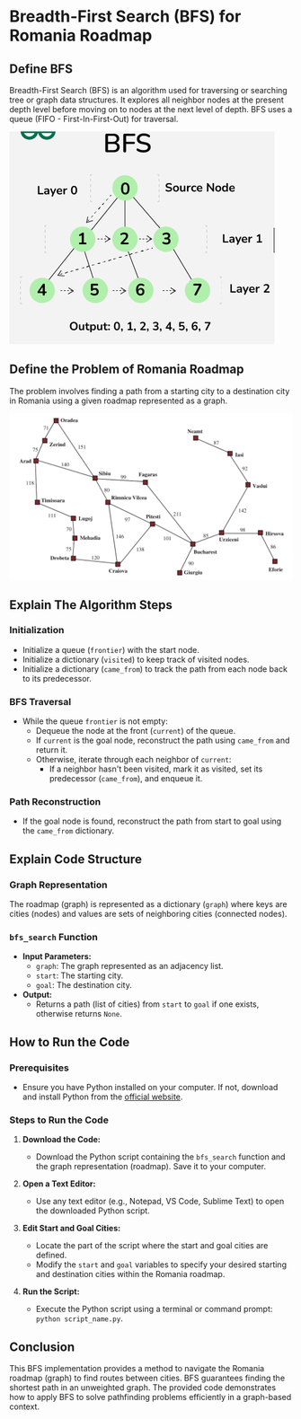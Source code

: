 # Breadth-First Search (BFS) for Romania Roadmap

## Define BFS

Breadth-First Search (BFS) is an algorithm used for traversing or searching tree or graph data structures. It explores all neighbor nodes at the present depth level before moving on to nodes at the next level of depth. BFS uses a queue (FIFO - First-In-First-Out) for traversal.

![BFS Visualization](images/Bfs.png)

## Define the Problem of Romania Roadmap

The problem involves finding a path from a starting city to a destination city in Romania using a given roadmap represented as a graph.

![Romania Roadmap](images/Roadmap.png)

## Explain The Algorithm Steps

### Initialization

- Initialize a queue (`frontier`) with the start node.
- Initialize a dictionary (`visited`) to keep track of visited nodes.
- Initialize a dictionary (`came_from`) to track the path from each node back to its predecessor.

### BFS Traversal

- While the queue `frontier` is not empty:
  - Dequeue the node at the front (`current`) of the queue.
  - If `current` is the goal node, reconstruct the path using `came_from` and return it.
  - Otherwise, iterate through each neighbor of `current`:
    - If a neighbor hasn't been visited, mark it as visited, set its predecessor (`came_from`), and enqueue it.

### Path Reconstruction

- If the goal node is found, reconstruct the path from start to goal using the `came_from` dictionary.

## Explain Code Structure

### Graph Representation

The roadmap (graph) is represented as a dictionary (`graph`) where keys are cities (nodes) and values are sets of neighboring cities (connected nodes).

### `bfs_search` Function

- **Input Parameters:**
  - `graph`: The graph represented as an adjacency list.
  - `start`: The starting city.
  - `goal`: The destination city.
- **Output:**
  - Returns a path (list of cities) from `start` to `goal` if one exists, otherwise returns `None`.

## How to Run the Code

### Prerequisites

- Ensure you have Python installed on your computer. If not, download and install Python from the [official website](https://www.python.org/).

### Steps to Run the Code

1. **Download the Code:**
   - Download the Python script containing the `bfs_search` function and the graph representation (roadmap). Save it to your computer.

2. **Open a Text Editor:**
   - Use any text editor (e.g., Notepad, VS Code, Sublime Text) to open the downloaded Python script.

3. **Edit Start and Goal Cities:**
   - Locate the part of the script where the start and goal cities are defined.
   - Modify the `start` and `goal` variables to specify your desired starting and destination cities within the Romania roadmap.

4. **Run the Script:**
   - Execute the Python script using a terminal or command prompt: `python script_name.py`.

## Conclusion

This BFS implementation provides a method to navigate the Romania roadmap (graph) to find routes between cities. BFS guarantees finding the shortest path in an unweighted graph. The provided code demonstrates how to apply BFS to solve pathfinding problems efficiently in a graph-based context.
